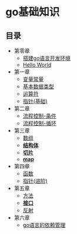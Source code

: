 # go基础知识

## 目录
-  第零章
    - [搭建go语言开发环境](./0/0.1.md)
    - [Hello World](./0/0.2.md)
- 第一章
    - [变量常量](./1/1.1.md)
    - [基本数据类型](./1/1.2.md)
    - [运算符](./1/1.3.md)
    - [指针(基础)](./1/1.4.md)
- 第二章
    - [流程控制-条件](./2/2.1.md)
    - [流程控制-循环](./2/2.2.md)
- 第三章
    - [数组](./3/3.1.md)
    - [**结构体**](./3/3.2.md)
    - [**切片**](./3/3.3.md)
    - [**map**](./3/3.4.md)
- 第四章
    - [函数](./4/4.1.md)
    - [指针(进阶)](./4/4.2.md)
- 第五章
    - [方法](./5/5.1.md)
    - [**接口**](./5/5.2.md)
    - [反射](./5/5.3.md)
- 第六章
    - [go语言的依赖管理](./6/6.1.md)

